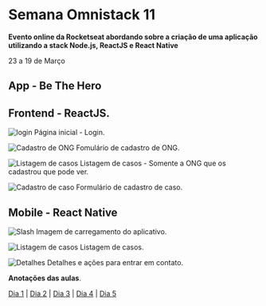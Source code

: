 # Semana Omnistack 11 
**Evento online da Rocketseat abordando sobre a criação de uma aplicação utilizando a stack Node.js, ReactJS e React Native**

23 a 19 de Março 

## App - Be The Hero

## Frontend - ReactJS.


![login](https://i.imgur.com/2oB9pdv.jpg?)
    Página inicial - Login.

![Cadastro de ONG](https://i.imgur.com/Fi4jRRa.jpg)
    Fomulário de cadastro de ONG.

![Listagem de casos](https://i.imgur.com/cFy4w4k.jpg)
Listagem de casos - Somente a ONG que os cadastrou que pode ver.

![Cadastro de caso](https://i.imgur.com/veu1DB8.jpg)
Formulário de cadastro de caso.

## Mobile - React Native

![Slash](https://i.imgur.com/IM8z50G.jpg)
Imagem de carregamento do aplicativo.

![Listagem de casos](https://i.imgur.com/GnitiVI.jpg)
Listagem de casos.

![Detalhes](https://i.imgur.com/DRuL5vd.jpg?w=524)
Detalhes e ações para entrar em contato.

**Anotações das aulas**.

[Dia 1](./anotacoes/dia1.md) | 
[Dia 2](./anotacoes/dia2.md) |
[Dia 3](./anotacoes/dia3.md) |
[Dia 4](./anotacoes/dia4.md) |
[Dia 5](./anotacoes/dia5.md)